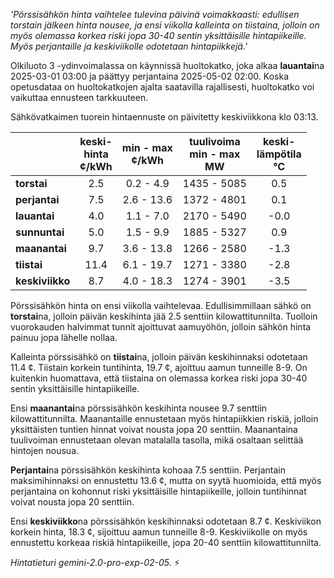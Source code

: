 *'Pörssisähkön hinta vaihtelee tulevina päivinä voimakkaasti: edullisen torstain jälkeen hinta nousee, ja ensi viikolla kalleinta on tiistaina, jolloin on myös olemassa korkea riski jopa 30-40 sentin yksittäisille hintapiikeille. Myös perjantaille ja keskiviikolle odotetaan hintapiikkejä.'*


Olkiluoto 3 -ydinvoimalassa on käynnissä huoltokatko, joka alkaa **lauantai**na 2025-03-01 03:00 ja päättyy perjantaina 2025-05-02 02:00. Koska opetusdataa on huoltokatkojen ajalta saatavilla rajallisesti, huoltokatko voi vaikuttaa ennusteen tarkkuuteen.

Sähkövatkaimen tuorein hintaennuste on päivitetty keskiviikkona klo 03:13.

|    | keski-<br>hinta<br>¢/kWh | min - max<br>¢/kWh | tuulivoima<br>min - max<br>MW | keski-<br>lämpötila<br>°C |
|:---|:---:|:---:|:---:|:---:|
| **torstai**   | 2.5  | 0.2 - 4.9   | 1435 - 5085  | 0.5  |
| **perjantai**  | 7.5  | 2.6 - 13.6  | 1372 - 4801  | 0.1  |
| **lauantai**  | 4.0  | 1.1 - 7.0   | 2170 - 5490  | -0.0 |
| **sunnuntai** | 5.0  | 1.5 - 9.9   | 1885 - 5327  | 0.9  |
| **maanantai** | 9.7  | 3.6 - 13.8  | 1266 - 2580  | -1.3 |
| **tiistai**   | 11.4 | 6.1 - 19.7  | 1271 - 3380  | -2.8 |
| **keskiviikko**| 8.7  | 4.0 - 18.3  | 1274 - 3901  | -3.5 |

Pörssisähkön hinta on ensi viikolla vaihtelevaa. Edullisimmillaan sähkö on **torstai**na, jolloin päivän keskihinta jää 2.5 senttiin kilowattitunnilta. Tuolloin vuorokauden halvimmat tunnit ajoittuvat aamuyöhön, jolloin sähkön hinta painuu jopa lähelle nollaa.

Kalleinta pörssisähkö on **tiistai**na, jolloin päivän keskihinnaksi odotetaan 11.4 ¢. Tiistain korkein tuntihinta, 19.7 ¢, ajoittuu aamun tunneille 8-9. On kuitenkin huomattava, että tiistaina on olemassa korkea riski jopa 30-40 sentin yksittäisille hintapiikeille.

Ensi **maanantai**na pörssisähkön keskihinta nousee 9.7 senttiin kilowattitunnilta. Maanantaille ennustetaan myös hintapiikkien riskiä, jolloin yksittäisten tuntien hinnat voivat nousta jopa 20 senttiin. Maanantaina tuulivoiman ennustetaan olevan matalalla tasolla, mikä osaltaan selittää hintojen nousua.

**Perjantai**na pörssisähkön keskihinta kohoaa 7.5 senttiin. Perjantain maksimihinnaksi on ennustettu 13.6 ¢, mutta on syytä huomioida, että myös perjantaina on kohonnut riski yksittäisille hintapiikeille, jolloin tuntihinnat voivat nousta jopa 20 senttiin.

Ensi **keskiviikko**na pörssisähkön keskihinnaksi odotetaan 8.7 ¢. Keskiviikon korkein hinta, 18.3 ¢, sijoittuu aamun tunneille 8-9. Keskiviikolle on myös ennustettu korkeaa riskiä hintapiikeille, jopa 20-40 senttiin kilowattitunnilta.

*Hintatieturi gemini-2.0-pro-exp-02-05.* ⚡️

